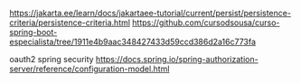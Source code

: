 https://jakarta.ee/learn/docs/jakartaee-tutorial/current/persist/persistence-criteria/persistence-criteria.html
https://github.com/cursodsousa/curso-spring-boot-especialista/tree/1911e4b9aac348427433d59ccd386d2a16c773fa


oauth2 spring security
https://docs.spring.io/spring-authorization-server/reference/configuration-model.html
